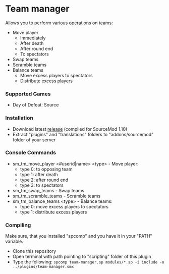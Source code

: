 # Team manager

Allows you to perform various operations on teams:

* Move player
	* Immediately
	* After death
	* After round end
	* To spectators
* Swap teams
* Scramble teams
* Balance teams
	* Move excess players to spectators
	* Distribute excess players

### Supported Games

* Day of Defeat: Source

### Installation

* Download latest [release](https://github.com/dronelektron/team-manager/releases) (compiled for SourceMod 1.10)
* Extract "plugins" and "translations" folders to "addons/sourcemod" folder of your server

### Console Commands

* sm_tm_move_player &lt;#userid|name&gt; &lt;type&gt; - Move player:
	* type 0: to opposing team
	* type 1: after death
	* type 2: after round end
	* type 3: to spectators
* sm_tm_swap_teams - Swap teams
* sm_tm_scramble_teams - Scramble teams
* sm_tm_balance_teams  &lt;type&gt; - Balance teams:
	* type 0: move excess players to spectators
	* type 1: distribute excess players

### Compiling

Make sure, that you installed "spcomp" and you have it in your "PATH" variable.

* Clone this repository
* Open terminal with path pointing to "scripting" folder of this plugin
* Type the following: `spcomp team-manager.sp modules/*.sp -i include -o ../plugins/team-manager.smx`
